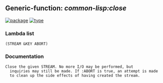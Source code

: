 ## Generic-function: ***common-lisp:close***
[![package](https://img.shields.io/badge/Package-COMMON--LISP-5f9ea0.svg?style=social&colorA=999999)](../) [![type](https://img.shields.io/badge/Type-Generic--Function-5f9ea0.svg?style=social&colorA=999999)](../#generic-function) 
### Lambda list
```
(STREAM &KEY ABORT)
```
### Documentation
```
Close the given STREAM. No more I/O may be performed, but
  inquiries may still be made. If :ABORT is true, an attempt is made
  to clean up the side effects of having created the stream.
```
